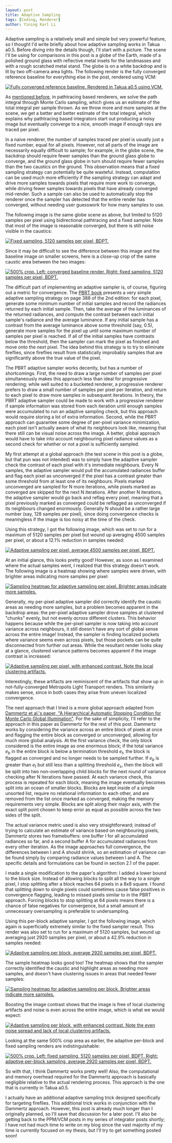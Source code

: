 ```yaml
---
layout: post
title: Adaptive Sampling
tags: [Coding, Renderer]
author: Yining Karl Li
---
```


Adaptive sampling is a relatively small and simple but very powerful feature, so I thought I'd write briefly about how adaptive sampling works in Takua a0.5. Before diving into the details though, I'll start with a picture. The scene I'll be using for comparisons in this post is a globe of the Earth, made of a polished ground glass with reflective metal insets for the landmasses and with a rough scratched metal stand. The globe is on a white backdrop and is lit by two off-camera area lights. The following render is the fully converged reference baseline for everything else in the post, rendered using VCM:

[![Fully converged reference baseline. Rendered in Takua a0.5 using VCM.]({{site.url}}/content/images/2015/Mar/preview/adaptive_globe_baseline_vcm.jpg)]({{site.url}}/content/images/2015/Mar/adaptive_globe_baseline_vcm.png)

As [mentioned before](http://blog.yiningkarlli.com/2015/02/bidirectional-pathtracing-integrator.html), in pathtracing based renderers, we solve the path integral through Monte Carlo sampling, which gives us an estimate of the total integral per sample thrown. As we throw more and more samples at the scene, we get a better and better estimate of the total integral, which explains why pathtracing based integrators start out producing a noisy image but eventually converge to a nice, smooth image if enough rays are traced per pixel.

In a naive renderer, the number of samples traced per pixel is usually just a fixed number, equal for all pixels. However, not all parts of the image are necessarily equally difficult to sample; for example, in the globe scene, the backdrop should require fewer samples than the ground glass globe to converge, and the ground glass globe in turn should require fewer samples than the two caustics on the ground. This observation means that a fixed sampling strategy can potentially be quite wasteful. Instead, computation can be used much more efficiently if the sampling strategy can adapt and drive more samples towards pixels that require more work to converge, while driving fewer samples towards pixels that have already converged mid-render. Such a sample can also be used to automatically stop the renderer once the sampler has detected that the entire render has converged, without needing user guesswork for how many samples to use.

The following image is the same globe scene as above, but limited to 5120 samples per pixel using bidirectional pathtracing and a fixed sampler. Note that most of the image is reasonable converged, but there is still noise visible in the caustics:

[![Fixed sampling, 5120 samples per pixel, BDPT.]({{site.url}}/content/images/2015/Mar/preview/fixed_globe_bdpt.jpg)]({{site.url}}/content/images/2015/Mar/fixed_globe_bdpt.png)

Since it may be difficult to see the difference between this image and the baseline image on smaller screens, here is a close-up crop of the same caustic area between the two images:

[![500% crop. Left: converged baseline render. Right: fixed sampling, 5120 samples per pixel, BDPT.]({{site.url}}/content/images/2015/Mar/globe_fixed_baseline_comparison.png)]({{site.url}}/content/images/2015/Mar/globe_fixed_baseline_comparison.png)

The difficult part of implementing an adaptive sampler is, of course, figuring out a metric for convergence. The [PBRT book](http://www.pbrt.org/) presents a very simple adaptive sampling strategy on page 388 of the 2nd edition: for each pixel, generate some minimum number of initial samples and record the radiances returned by each initial sample. Then, take the average of the luminances of the returned radiances, and compute the contrast between each initial sample's radiance and the average luminance. If any initial sample has a contrast from the average luminance above some threshold (say, 0.5), generate more samples for the pixel up until some maximum number of samples per pixel is reached. If all of the initial samples have contrasts below the threshold, then the sampler can mark the pixel as finished and move onto the next pixel. The idea behind this strategy is to try to eliminate fireflies, since fireflies result from statistically improbably samples that are significantly above the true value of the pixel.

The PBRT adaptive sampler works decently, but has a number of shortcomings. First, the need to draw a large number of samples per pixel simultaneously makes this approach less than ideal for progressive rendering; while well suited to a bucketed renderer, a progressive renderer prefers to draw a small number of samples per pixel per iteration, and return to each pixel to draw more samples in subsequent iterations. In theory, the PBRT adaptive sampler could be made to work with a progressive renderer if sample information was stored from each iteration until enough samples were accumulated to run an adaptive sampling check, but this approach would require storing a lot of extra information. Second, while the PBRT approach can guarantee some degree of per-pixel variance minimization, each pixel isn't actually aware of what its neighbours look like, meaning that there still can be visual noise across the image. A better, global approach would have to take into account neighbouring pixel radiance values as a second check for whether or not a pixel is sufficiently sampled.

My first attempt at a global approach (the test scene in this post is a globe, but that pun was not intended) was to simply have the adaptive sampler check the contrast of each pixel with it's immediate neighbours. Every N samples, the adaptive sampler would pull the accumulated radiances buffer and flag each pixel as unconverged if the pixel has a contrast greater than some threshold from at least one of its neighbours. Pixels marked unconverged are sampled for N more iterations, while pixels marked as converged are skipped for the next N iterations. After another N iterations, the adaptive sampler would go back and reflag every pixel, meaning that a pixel previously marked as converged could be reflagged as unconverged if its neighbours changed enormously. Generally N should be a rather large number (say, 128 samples per pixel), since doing convergence checks is meaningless if the image is too noisy at the time of the check.

Using this strategy, I got the following image, which was set to run for a maximum of 5120 samples per pixel but wound up averaging 4500 samples per pixel, or about a 12.1% reduction in samples needed:

[![Adaptive sampling per pixel, average 4500 samples per pixel, BDPT.]({{site.url}}/content/images/2015/Mar/preview/adaptive_perpixel_globe_bdpt.jpg)]({{site.url}}/content/images/2015/Mar/adaptive_perpixel_globe_bdpt.png)

At an initial glance, this looks pretty good! However, as soon as I examined where the actual samples went, I realized that this strategy doesn't work. The following image is a heatmap showing where samples were driven, with brighter areas indicating more samples per pixel:

[![Sampling heatmap for adaptive sampling per pixel. Brighter areas indicate more samples.]({{site.url}}/content/images/2015/Mar/preview/adaptive_perpixel.jpg)]({{site.url}}/content/images/2015/Mar/adaptive_perpixel.png)

Generally, my per-pixel adaptive sampler did correctly identify the caustic areas as needing more samples, but a problem becomes apparent in the backdrop areas: the per-pixel adaptive sampler drove samples at clustered "chunks" evenly, but not evenly *across* different clusters. This behavior happens because while the per-pixel sampler is now taking into account variance across neighbours, it still doesn't have any sort of global sense across the entire image! Instead, the sampler is finding localized pockets where variance seems even across pixels, but those pockets can be quite disconnected from further out areas. While the resultant render looks okay at a glance, clustered variance patterns becomes apparent if the image contrast is increased:

[![Adaptive sampling per pixel, with enhanced contrast. Note the local clustering artifacts.]({{site.url}}/content/images/2015/Mar/preview/adaptive_perpixel_globe_bdpt_highcontrast.jpg)]({{site.url}}/content/images/2015/Mar/adaptive_perpixel_globe_bdpt_highcontrast.png)

Interestingly, these artifacts are reminiscent of the artifacts that show up in not-fully-converged Metropolis Light Transport renders. This similarity makes sense, since in both cases they arise from uneven localized convergence.

The next approach that I tried is a more global approach adapted from [Dammertz et al.'s paper, "A Hierarchical Automatic Stopping Condition for Monte Carlo Global Illumination"](http://jo.dreggn.org/home/2009_stopping.pdf). For the sake of simplicity, I'll refer to the approach in this paper as Dammertz for the rest of this post. Dammertz works by considering the variance across an entire block of pixels at once and flagging the entire block as converged or unconverged, allowing for much more global analysis. At the first variance check, the only block considered is the entire image as one enormous block; if the total variance *e<sub>b</sub>* in the entire block is below a termination threshold *e<sub>t</sub>*, the block is flagged as converged and no longer needs to be sampled further. If *e<sub>b</sub>* is greater than *e<sub>t</sub>* but still less than a splitting threshold *e<sub>s</sub>*, then the block will be split into two non-overlapping child blocks for the next round of variance checking after N iterations have passed. At each variance check, this process is repeated for each block, meaning the image eventually becomes split into an ocean of smaller blocks. Blocks are kept inside of a simple unsorted list, require no relational information to each other, and are removed from the list once marked as converged, making the memory requirements very simple. Blocks are split along their major axis, with the exact split point chosen to keep error as equal as possible across the two sides of the split.

The actual variance metric used is also very straightforward; instead of trying to calculate an estimate of variance based on neighbouring pixels, Dammertz stores two framebuffers: one buffer I for all accumulated radiances so far, and a second buffer A for accumulated radiances from every other iteration. As the image approaches full convergence, the differences between I and A should shrink, so an estimation of variance can be found simply by comparing radiance values between I and A. The specific details and formulations can be found in section 2.1 of the paper.

I made a single modification to the paper's algorithm: I added a lower bound to the block size. Instead of allowing blocks to split all the way to a single pixel, I stop splitting after a block reaches 64 pixels in a 8x8 square. I found that splitting down to single pixels could sometimes cause false positives in convergence flagging, leading to missed pixels similar to in the PBRT approach. Forcing blocks to stop splitting at 64 pixels means there is a chance of false negatives for convergence, but a small amount of unnecessary oversampling is preferable to undersampling.

Using this per-block adaptive sampler, I got the following image, which again is superficially extremely similar to the fixed sampler result. This render was also set to run for a maximum of 5120 samples, but wound up averaging just 2920 samples per pixel, or about a 42.9% reduction in samples needed:

[![Adaptive sampling per block, average 2920 samples per pixel, BDPT.]({{site.url}}/content/images/2015/Mar/preview/adaptive_perblock_globe_bdpt.jpg)]({{site.url}}/content/images/2015/Mar/adaptive_perblock_globe_bdpt.png)

The sample heatmap looks good too! The heatmap shows that the sampler correctly identified the caustic and highlight areas as needing more samples, and doesn't have clustering issues in areas that needed fewer samples:

[![Sampling heatmap for adaptive sampling per block. Brighter areas indicate more samples.]({{site.url}}/content/images/2015/Mar/adaptive_perblock.png)]({{site.url}}/content/images/2015/Mar/adaptive_perblock.png)

Boosting the image contrast shows that the image is free of local clustering artifacts and noise is even across the entire image, which is what we would expect:

[![Adaptive sampling per block, with enhanced contrast. Note the even noise spread and lack of local clustering artifacts.]({{site.url}}/content/images/2015/Mar/preview/adaptive_perblock_globe_bdpt_highcontrast.jpg)]({{site.url}}/content/images/2015/Mar/adaptive_perblock_globe_bdpt_highcontrast.png)

Looking at the same 500% crop area as earlier, the adaptive per-block and fixed sampling renders are indistinguishable:

[![500% crop. Left: fixed sampling, 5120 samples per pixel, BDPT. Right: adaptive per-block sampling, average 2920 samples per pixel, BDPT.]({{site.url}}/content/images/2015/Mar/globe_fixed_adaptive_comparison.png)]({{site.url}}/content/images/2015/Mar/globe_fixed_adaptive_comparison.png)

So with that, I think Dammertz works pretty well! Also, the computational and memory overhead required for the Dammertz approach is basically negligible relative to the actual rendering process. This approach is the one that is currently in Takua a0.5.

I actually have an additional adaptive sampling trick designed specifically for targeting fireflies. This additional trick works in conjunction with the Dammertz approach. However, this post is already much longer than I originally planned, so I'll save that discussion for a later post. I'll also be getting back to the PPM/VCM posts in my series of integrator posts shortly; I have not had much time to write on my blog since the vast majority of my time is currently focused on my thesis, but I'll try to get something posted soon!
